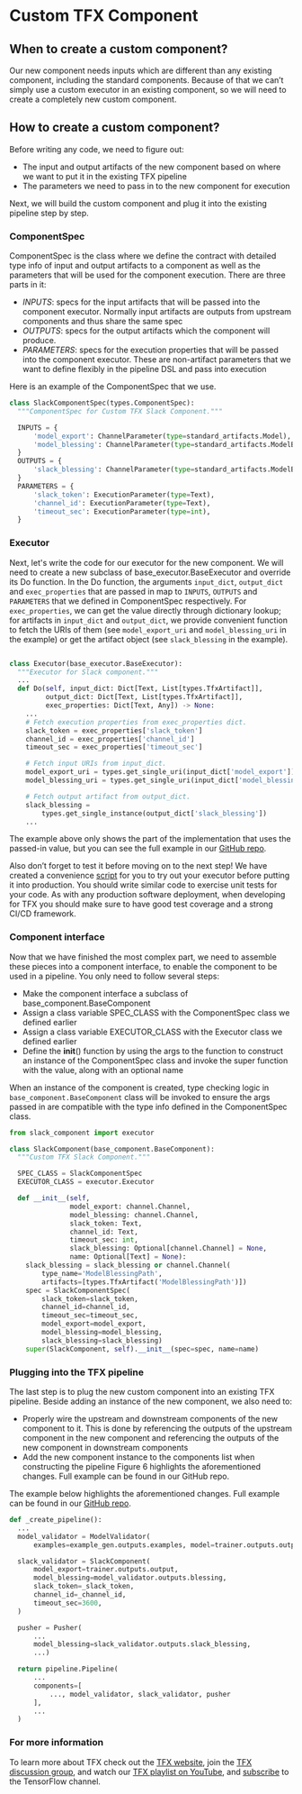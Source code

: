 # Custom TFX Component

## When to create a custom component?

Our new component needs inputs which are different than any existing component,
including the standard components. Because of that we can’t simply use a custom
executor in an existing component, so we will need to create a completely new
custom component.

## How to create a custom component?

Before writing any code, we need to figure out:

*   The input and output artifacts of the new component based on where we want
    to put it in the existing TFX pipeline
*   The parameters we need to pass in to the new component for execution

Next, we will build the custom component and plug it into the existing pipeline
step by step.

### ComponentSpec

ComponentSpec is the class where we define the contract with detailed type info
of input and output artifacts to a component as well as the parameters that will
be used for the component execution. There are three parts in it:

*   *INPUTS*: specs for the input artifacts that will be passed into the
    component executor. Normally input artifacts are outputs from upstream
    components and thus share the same spec
*   *OUTPUTS*: specs for the output artifacts which the component will produce.
*   *PARAMETERS*: specs for the execution properties that will be passed into
    the component executor. These are non-artifact parameters that we want to
    define flexibly in the pipeline DSL and pass into execution

Here is an example of the ComponentSpec that we use.

```python
class SlackComponentSpec(types.ComponentSpec):
  """ComponentSpec for Custom TFX Slack Component."""

  INPUTS = {
      'model_export': ChannelParameter(type=standard_artifacts.Model),
      'model_blessing': ChannelParameter(type=standard_artifacts.ModelBlessing),
  }
  OUTPUTS = {
      'slack_blessing': ChannelParameter(type=standard_artifacts.ModelBlessing),
  }
  PARAMETERS = {
      'slack_token': ExecutionParameter(type=Text),
      'channel_id': ExecutionParameter(type=Text),
      'timeout_sec': ExecutionParameter(type=int),
  }
```

### Executor

Next, let's write the code for our executor for the new component. We will need
to create a new subclass of base_executor.BaseExecutor and override its Do
function. In the Do function, the arguments `input_dict`, `output_dict` and
`exec_properties` that are passed in map to `INPUTS`, `OUTPUTS` and `PARAMETERS`
that we defined in ComponentSpec respectively. For `exec_properties`, we can get
the value directly through dictionary lookup; for artifacts in `input_dict` and
`output_dict`, we provide convenient function to fetch the URIs of them (see
`model_export_uri` and `model_blessing_uri` in the example) or get the artifact
object (see `slack_blessing` in the example).

```python

class Executor(base_executor.BaseExecutor):
  """Executor for Slack component."""
  ...
  def Do(self, input_dict: Dict[Text, List[types.TfxArtifact]],
         output_dict: Dict[Text, List[types.TfxArtifact]],
         exec_properties: Dict[Text, Any]) -> None:
    ...
    # Fetch execution properties from exec_properties dict.
    slack_token = exec_properties['slack_token']
    channel_id = exec_properties['channel_id']
    timeout_sec = exec_properties['timeout_sec']

    # Fetch input URIs from input_dict.
    model_export_uri = types.get_single_uri(input_dict['model_export'])
    model_blessing_uri = types.get_single_uri(input_dict['model_blessing'])

    # Fetch output artifact from output_dict.
    slack_blessing =
        types.get_single_instance(output_dict['slack_blessing'])
    ...
```

The example above only shows the part of the implementation that uses the
passed-in value, but you can see the full example in our
[GitHub repo](https://github.com/tensorflow/tfx/blob/master/tfx/examples/custom_components/slack/slack_component/executor.py).

Also don’t forget to test it before moving on to the next step! We have created
a convenience
[script](https://github.com/tensorflow/tfx/blob/master/tfx/scripts/run_executor.py)
for you to try out your executor before putting it into production. You should
write similar code to exercise unit tests for your code. As with any production
software deployment, when developing for TFX you should make sure to have good
test coverage and a strong CI/CD framework.

### Component interface

Now that we have finished the most complex part, we need to assemble these
pieces into a component interface, to enable the component to be used in a
pipeline. You only need to follow several steps:

*   Make the component interface a subclass of base_component.BaseComponent
*   Assign a class variable SPEC_CLASS with the ComponentSpec class we defined
    earlier
*   Assign a class variable EXECUTOR_CLASS with the Executor class we defined
    earlier
*   Define the __init__() function by using the args to the function to
    construct an instance of the ComponentSpec class and invoke the super
    function with the value, along with an optional name

When an instance of the component is created, type checking logic in
`base_component.BaseComponent` class will be invoked to ensure the args passed
in are compatible with the type info defined in the ComponentSpec class.

```python
from slack_component import executor

class SlackComponent(base_component.BaseComponent):
  """Custom TFX Slack Component."""

  SPEC_CLASS = SlackComponentSpec
  EXECUTOR_CLASS = executor.Executor

  def __init__(self,
               model_export: channel.Channel,
               model_blessing: channel.Channel,
               slack_token: Text,
               channel_id: Text,
               timeout_sec: int,
               slack_blessing: Optional[channel.Channel] = None,
               name: Optional[Text] = None):
    slack_blessing = slack_blessing or channel.Channel(
        type_name='ModelBlessingPath',
        artifacts=[types.TfxArtifact('ModelBlessingPath')])
    spec = SlackComponentSpec(
        slack_token=slack_token,
        channel_id=channel_id,
        timeout_sec=timeout_sec,
        model_export=model_export,
        model_blessing=model_blessing,
        slack_blessing=slack_blessing)
    super(SlackComponent, self).__init__(spec=spec, name=name)
```

### Plugging into the TFX pipeline

The last step is to plug the new custom component into an existing TFX pipeline.
Beside adding an instance of the new component, we also need to:

*   Properly wire the upstream and downstream components of the new component to
    it. This is done by referencing the outputs of the upstream component in the
    new component and referencing the outputs of the new component in downstream
    components
*   Add the new component instance to the components list when constructing the
    pipeline Figure 6 highlights the aforementioned changes. Full example can be
    found in our GitHub repo.

The example below highlights the aforementioned changes. Full example can be
found in our
[GitHub repo](https://github.com/tensorflow/tfx/blob/master/tfx/examples/custom_components/slack/slack_component/executor.py).

```python
def _create_pipeline():
  ...
  model_validator = ModelValidator(
      examples=example_gen.outputs.examples, model=trainer.outputs.output)

  slack_validator = SlackComponent(
      model_export=trainer.outputs.output,
      model_blessing=model_validator.outputs.blessing,
      slack_token=_slack_token,
      channel_id=_channel_id,
      timeout_sec=3600,
  )

  pusher = Pusher(
      ...
      model_blessing=slack_validator.outputs.slack_blessing,
      ...)

  return pipeline.Pipeline(
      ...
      components=[
          ..., model_validator, slack_validator, pusher
      ],
      ...
  )
```

### For more information

To learn more about TFX check out the
[TFX website](https://www.tensorflow.org/tfx), join the
[TFX discussion group](https://groups.google.com/a/tensorflow.org/forum/#!forum/tfx),
and watch our [TFX playlist on YouTube](https://goo.gle/2xVkwt4), and
[subscribe](https://goo.gle/2WtM7Ak) to the TensorFlow channel.
